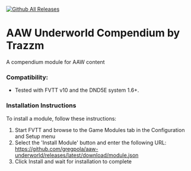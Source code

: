[![Github All Releases](https://img.shields.io/github/downloads/gregpola/aaw-underworld/total.svg)]() 
<!-- [![Donate](https://img.shields.io/badge/Donate-BuyMeACoffee-green.svg)](https://www.buymeacoffee.com/ChalkOne) -->
# AAW Underworld Compendium by Trazzm

A compendium module for AAW content

### Compatibility:
- Tested with FVTT v10 and the DND5E system 1.6+.

### Installation Instructions

To install a module, follow these instructions:

1. Start FVTT and browse to the Game Modules tab in the Configuration and Setup menu
2. Select the 'Install Module' button and enter the following URL: https://github.com/gregpola/aaw-underworld/releases/latest/download/module.json
3. Click Install and wait for installation to complete 
